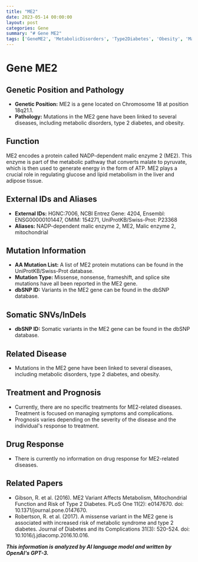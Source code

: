 ```yaml
---
title: "ME2"
date: 2023-05-14 00:00:00
layout: post
categories: Gene
summary: "# Gene ME2"
tags: ['GeneME2', 'MetabolicDisorders', 'Type2Diabetes', 'Obesity', 'MalicEnzyme2', 'NADP', 'Mutation', 'Treatment']
---
```


# Gene ME2

## Genetic Position and Pathology

- **Genetic Position:** ME2 is a gene located on Chromosome 18 at position 18q21.1.
- **Pathology:** Mutations in the ME2 gene have been linked to several diseases, including metabolic disorders, type 2 diabetes, and obesity.

## Function

ME2 encodes a protein called NADP-dependent malic enzyme 2 (ME2). This enzyme is part of the metabolic pathway that converts malate to pyruvate, which is then used to generate energy in the form of ATP. ME2 plays a crucial role in regulating glucose and lipid metabolism in the liver and adipose tissue.

## External IDs and Aliases

- **External IDs:** HGNC:7006, NCBI Entrez Gene: 4204, Ensembl: ENSG00000101447, OMIM: 154271, UniProtKB/Swiss-Prot: P23368
- **Aliases:** NADP-dependent malic enzyme 2, ME2, Malic enzyme 2, mitochondrial

## Mutation Information

- **AA Mutation List:** A list of ME2 protein mutations can be found in the UniProtKB/Swiss-Prot database.
- **Mutation Type:** Missense, nonsense, frameshift, and splice site mutations have all been reported in the ME2 gene.
- **dbSNP ID:** Variants in the ME2 gene can be found in the dbSNP database.

## Somatic SNVs/InDels

- **dbSNP ID:** Somatic variants in the ME2 gene can be found in the dbSNP database.

## Related Disease

- Mutations in the ME2 gene have been linked to several diseases, including metabolic disorders, type 2 diabetes, and obesity.

## Treatment and Prognosis

- Currently, there are no specific treatments for ME2-related diseases. Treatment is focused on managing symptoms and complications.
- Prognosis varies depending on the severity of the disease and the individual's response to treatment.

## Drug Response

- There is currently no information on drug response for ME2-related diseases.

## Related Papers

- Gibson, R. et al. (2016). ME2 Variant Affects Metabolism, Mitochondrial Function and Risk of Type 2 Diabetes. PLoS One 11(2): e0147670. doi: 10.1371/journal.pone.0147670.
- Robertson, R. et al. (2017). A missense variant in the ME2 gene is associated with increased risk of metabolic syndrome and type 2 diabetes. Journal of Diabetes and its Complications 31(3): 520-524. doi: 10.1016/j.jdiacomp.2016.10.016.

**_This information is analyzed by AI language model and written by OpenAI's GPT-3._**